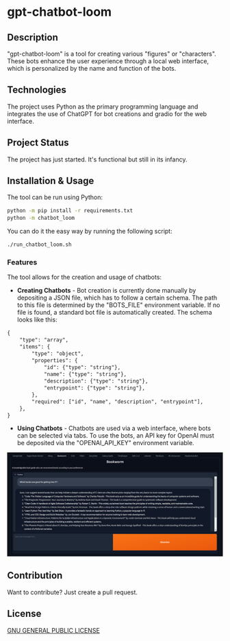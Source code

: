 # gpt-chatbot-loom

## Description

"gpt-chatbot-loom" is a tool for creating various "figures" or "characters". These bots enhance the user experience through a local web interface, which is personalized by the name and function of the bots.

## Technologies

The project uses Python as the primary programming language and integrates the use of ChatGPT for bot creations and gradio for the web interface.

## Project Status

The project has just started. It's functional but still in its infancy.

## Installation & Usage

The tool can be run using Python:

```bash
python -m pip install -r requirements.txt
python -m chatbot_loom
```

You can do it the easy way by running the following script:

```bash
./run_chatbot_loom.sh
```

### Features

The tool allows for the creation and usage of chatbots:

- **Creating Chatbots** - Bot creation is currently done manually by depositing a JSON file, which has to follow a certain schema. The path to this file is determined by the "BOTS_FILE" environment variable. If no file is found, a standard bot file is automatically created.
  The schema looks like this:

```
{
    "type": "array",
    "items": {
        "type": "object",
        "properties": {
            "id": {"type": "string"},
            "name": {"type": "string"},
            "description": {"type": "string"},
            "entrypoint": {"type": "string"},
        },
        "required": ["id", "name", "description", "entrypoint"],
    },
}
```

- **Using Chatbots** - Chatbots are used via a web interface, where bots can be selected via tabs. To use the bots, an API key for OpenAI must be deposited via the "OPENAI_API_KEY" environment variable.

![Screenshot](/assets/screenshot_01.png)

## Contribution

Want to contribute? Just create a pull request.

## License

[GNU GENERAL PUBLIC LICENSE](https://github.com/squawnchy/gpt-chatbot-loom/blob/main/LICENSE)
